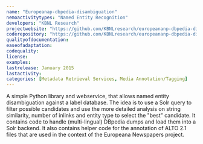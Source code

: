 ```yaml
---
name: "Europeanap-dbpedia-disambiguation"
nemoactivitytypes: "Named Entity Recognition"
developers: "KBNL Research"
projectwebsite: "https://github.com/KBNLresearch/europeananp-dbpedia-disambiguation"
coderepository: "https://github.com/KBNLresearch/europeananp-dbpedia-disambiguation"
qualityofdocumentation: 
easeofadaptation: 
codequality: 
license: 
examples: 
lastrelease: January 2015
lastactivity: 
categories: [Metadata Retrieval Services, Media Annotation/Tagging]
---
```

A simple Python library and webservice, that allows named entity disambiguation against a label database. The idea is to use a Solr query to filter possible candidates and use the more detailed analysis on string similarity, number of inlinks and entity type to select the "best" candidate. It contains code to handle (multi-lingual) DBpedia dumps and load them into a Solr backend. It also contains helper code for the annotation of ALTO 2.1 files that are used in the context of the Europeana Newspapers project.
